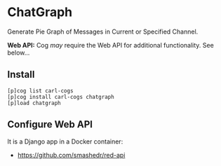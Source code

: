 # ChatGraph

Generate Pie Graph of Messages in Current or Specified Channel.

**Web API:** Cog _may_ require the Web API for additional functionality. See below...

## Install

```text
[p]cog list carl-cogs
[p]cog install carl-cogs chatgraph
[p]load chatgraph
```

## Configure Web API

It is a Django app in a Docker container:

*   https://github.com/smashedr/red-api
